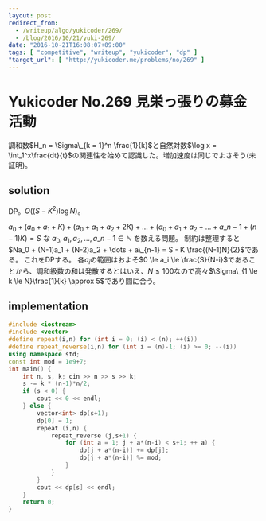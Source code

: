 ```yaml
---
layout: post
redirect_from:
  - /writeup/algo/yukicoder/269/
  - /blog/2016/10/21/yuki-269/
date: "2016-10-21T16:08:07+09:00"
tags: [ "competitive", "writeup", "yukicoder", "dp" ]
"target_url": [ "http://yukicoder.me/problems/no/269" ]
---
```


# Yukicoder No.269 見栄っ張りの募金活動

調和数$H_n = \Sigma\_{k = 1}^n \frac{1}{k}$と自然対数$\log x = \int_1^x\frac{dt}{t}$の関連性を始めて認識した。増加速度は同じでよさそう(未証明)。

## solution

DP。$O((S - K^2)\log N)$。

$a_0 + (a_0 + a_1 + K) + (a_0 + a_1 + a_2 + 2K) + \dots + (a_0 + a_1 + a_2 + \dots + a\_{n-1} + (n-1)K) = S$ な $a_0, a_1, a_2, \dots, a\_{n-1} \in \mathbb{N}$ を数える問題。
制約は整理すると$Na_0 + (N-1)a_1 + (N-2)a_2 + \dots + a\_{n-1} = S - K \frac{(N-1)N}{2}$である。
これをDPする。
各$a_i$の範囲はおよそ$0 \le a_i \le \frac{S}{N-i}$であることから、調和級数の和は発散するとはいえ、$N \le 100$なので高々$\Sigma\_{1 \le k \le N}\frac{1}{k} \approx 5$であり間に合う。

## implementation

``` c++
#include <iostream>
#include <vector>
#define repeat(i,n) for (int i = 0; (i) < (n); ++(i))
#define repeat_reverse(i,n) for (int i = (n)-1; (i) >= 0; --(i))
using namespace std;
const int mod = 1e9+7;
int main() {
    int n, s, k; cin >> n >> s >> k;
    s -= k * (n-1)*n/2;
    if (s < 0) {
        cout << 0 << endl;
    } else {
        vector<int> dp(s+1);
        dp[0] = 1;
        repeat (i,n) {
            repeat_reverse (j,s+1) {
                for (int a = 1; j + a*(n-i) < s+1; ++ a) {
                    dp[j + a*(n-i)] += dp[j];
                    dp[j + a*(n-i)] %= mod;
                }
            }
        }
        cout << dp[s] << endl;
    }
    return 0;
}
```
